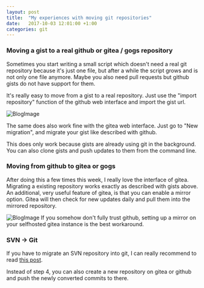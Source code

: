 ```yaml
---
layout: post
title:  "My experiences with moving git repositories"
date:   2017-10-03 12:01:00 +1:00
categories: git
---
```


### Moving a gist to a real github or gitea / gogs repository

Sometimes you start writing a small script which doesn't need a real git repository because it's just one file, but after a while the script grows and is not only one file anymore. Maybe you also need pull requests but github gists do not have support for them.

It's really easy to move from a gist to a real repository. Just use the "import repository" function of the github web interface and import the gist url.

![BlogImage](http://imgload.org/images/Spectacle.a13149aab2e75e8af02000.png)

The same does also work fine with the gitea web interface. Just go to "New migration", and migrate your gist like described with github.

This does only work because gists are already using git in the background. You can also clone gists and push updates to them from the command line.

### Moving from github to gitea or gogs

After doing this a few times this week, I really love the interface of gitea. Migrating a existing repository works exactly as described with gists above. An additional, very useful feature of gitea, is that you can enable a mirror option. Gitea will then check for new updates daily and pull them into the mirrored repository.

![BlogImage](http://imgload.org/images/Screenshot-2017-10-3-Rasputin-Gitea192f4de6759e375e.md.png)
If you somehow don't fully trust github, setting up a mirror on your selfhosted gitea instance is the best workaround.

### SVN -> Git

If you have to migrate an SVN repository into git, I can really recommend to read [this post](http://john.albin.net/git/convert-subversion-to-git).

Instead of step 4, you can also create a new repository on gitea or github and push the newly converted commits to there.
